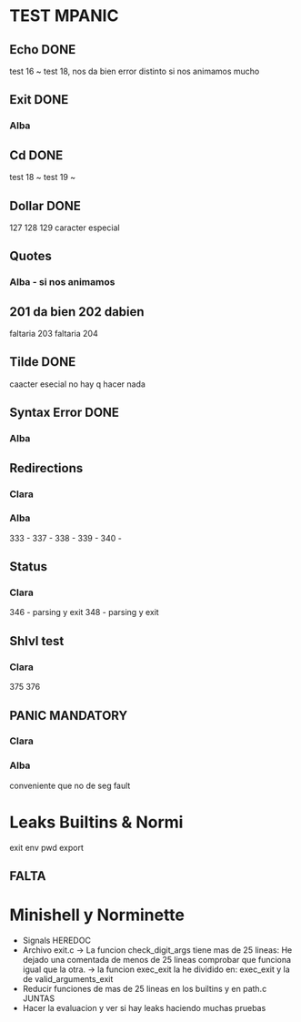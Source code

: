 # TEST MPANIC
## Echo DONE
test 16 ~
test 18, nos da bien error distinto si nos animamos mucho

## Exit DONE
### Alba


## Cd DONE
test 18 ~
test 19 ~

## Dollar DONE
127 128 129 caracter especial

## Quotes 
### Alba - si nos animamos
201 da bien
202 dabien
---
faltaria 203
faltaria 204

## Tilde DONE
caacter esecial no hay q hacer nada

## Syntax Error DONE
### Alba


## Redirections 
### Clara
### Alba
333 -
337 - 
338 - 
339 - 
340 -

## Status
### Clara
346 -  parsing y exit
348 - parsing y exit

## Shlvl test
### Clara
375
376

## PANIC MANDATORY
### Clara
### Alba
conveniente que no de seg fault

# Leaks Builtins & Normi
exit
env
pwd
export

## FALTA 
# Minishell y Norminette
- Signals HEREDOC
- Archivo exit.c 
	-> La funcion check_digit_args tiene mas de 25 lineas: He dejado una  comentada de menos de 25 lineas comprobar que funciona igual que la otra.
	-> la funcion exec_exit la he dividido en: exec_exit y la de valid_arguments_exit 
- Reducir funciones de mas de 25 lineas en los builtins y en path.c
JUNTAS
- Hacer la evaluacion y ver si hay leaks haciendo muchas pruebas
